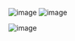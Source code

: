![image](https://user-images.githubusercontent.com/122611579/217044225-e68fa0a2-56a4-423e-bb48-1aa751869409.png)
![image](https://user-images.githubusercontent.com/122611579/217728078-a3182642-a1bf-4caa-b4fe-b000489f7a63.png)

![image](https://user-images.githubusercontent.com/122611579/217727887-81f95144-220e-4fd7-8ce6-da7135560fd0.png)
